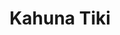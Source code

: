 ---
layout: place
title: "Kahuna Tiki"
permalink: /california/north-hollywood/kahuna-tiki.html
stateAbbr: CA
stateName: California
cityName: North Hollywood
seo:
  name: "Kahuna Tiki"
  type: Restaurant
  links: null
description: "Looking for sushi in North Hollywood, California? Check out Kahuna Tiki for a delightful Japanese dining experience. Enjoy a variety of sushi and other dishe..."
place_id: ChIJTwdXbvOVwoARomqCBB1qJHA
photos:
  - name: >-
      places/ChIJTwdXbvOVwoARomqCBB1qJHA/photos/AeeoHcIlVAuGR2RcfPqudbqnlRUhaCPGJFLdJgFbK8woevJUUF_rBQ245WI-iXjlpqOtX7ZBDjyXG84xDl_3T9JYdXCyxIDXqqAd5waYc0iKyszLDltDkbb_TGheb1TS1MJbZLfHze3l3_lAjFxjNQIykapXNFDAc1toNln_3S0RhUFc-JatX2pjYxnqLID8MJqPbzo7pHasitYxJsmg8AvqGOfyhi1XVJE0hLUkOuMUWuGC4z_IKTT56FAkqv5AF9XlOPxpgNrbcT4CyEXQdFDj-IuqUuIVEH9rhN9jYdOd8oDFMOE9UB5FHuniWZu82EM9ux89d9ZA8VbFDC1O3mwfAlNne-S8h9YB0BGItqMVbrN5nANkOPmVihSfUVFWYvzkj9Uf66k6yNnCxyhO5NsK1x3p7mAHh6Bqwvx12bj8_6N232U
    widthPx: 3072
    heightPx: 4080
    authorAttributions:
      - displayName: Devin Diaz
        uri: https://maps.google.com/maps/contrib/102085516856800323076
        photoUri: >-
          https://lh3.googleusercontent.com/a-/ALV-UjWomE-87qHuIGzgPyFdieJt84keJll7PUfGguaJrzVQsrPZnaU_Fw=s100-p-k-no-mo
    flagContentUri: >-
      https://www.google.com/local/imagery/report/?cb_client=maps_api_places.places_api&image_key=!1e10!2sCIHM0ogKEICAgIDO2qHMxgE&hl=en-US
    googleMapsUri: >-
      https://www.google.com/maps/place//data=!3m4!1e2!3m2!1sCIHM0ogKEICAgIDO2qHMxgE!2e10!4m2!3m1!1s0x80c295f36e57074f:0x70246a1d04826aa2
  - name: >-
      places/ChIJTwdXbvOVwoARomqCBB1qJHA/photos/AeeoHcKmVOd11NtUDITDrYXv7iwJqhhW7YtjnO8uOD9CKrsiwTyS73pgghDXWv56zsisUndbOYcqo9P9ZprJruPh7aqgPrQNNvUBWf85uMvMzxTpsBK09GccxsVpxMtS_qJXHJ7PatuB7baT7KaYiEOlUqtRwTfCpU3KPZbk6yJqb2-GjpIdJUMjTL7RMxtrPiWZPxC3GYiwv7gIclVD6YA-y7tdERyfNqUzUJ9euikD1JMQ2rY_J0qb851QbWFdYaQyhRm_N0ZLtQ0vWyo7wQxep74Eji8-jBRufLeKrChKtOvf9orbD-gmaLZEiQvnZFJNG-OJ4kD6wcrQWH6BSAEC-FHPhBGonq6Yz3lFCtZDnIB9V6c7WGrLgdOzK-l_8wWwwAxRNRs9ubPxAm_LS8nMBw84mdJJG8y5RVTByh9rf4Km6w
    widthPx: 4800
    heightPx: 3600
    authorAttributions:
      - displayName: Cristine
        uri: https://maps.google.com/maps/contrib/111858323588240805140
        photoUri: >-
          https://lh3.googleusercontent.com/a-/ALV-UjXE-w34CQI1QnCpj5WVYuQnjmVk5DGOIP5UUkDL3_jWtuZP5bMp=s100-p-k-no-mo
    flagContentUri: >-
      https://www.google.com/local/imagery/report/?cb_client=maps_api_places.places_api&image_key=!1e10!2sCIHM0ogKEICAgICRjpu-fw&hl=en-US
    googleMapsUri: >-
      https://www.google.com/maps/place//data=!3m4!1e2!3m2!1sCIHM0ogKEICAgICRjpu-fw!2e10!4m2!3m1!1s0x80c295f36e57074f:0x70246a1d04826aa2
  - name: >-
      places/ChIJTwdXbvOVwoARomqCBB1qJHA/photos/AeeoHcKtLlX83lke3mObR_59tPRVYebESpS0ZhArO3xw5asO-xcT99-PzUzVpZDIUqTseskx1Ql60lpZROe07IWW1eJcbYLYtFVlIW_uaONOgoTv8q-9bpp_y6ET1sOaQhmPh2tKTZH0E4pgqa0jusZaHSIEZfDTfNWSLrwNm25oliDAc4m6CMJaYZKVeVV9f_H0HXeobNG2ZVa35I1yXtBQAZEJpMfLDbf_4ztkAzE9bzLG9WuFzRZNJBOBLwwG1YtnF0l1uMx2NZb09qx35tP7jf836cT2ZyvIyTjBz9qrTgfdc3cUiKagSYAxuCRIzUkuk67eiTmWl3lcj5x8wxhfOXO4aI22KIzxMt5BLuPypJePp2Eq3Fc_-PcHt3Ai5ko2unNfGwFiT7A9TjrsGKUmQekU2o1GsWo-Cni-MORCZRg
    widthPx: 2268
    heightPx: 4032
    authorAttributions:
      - displayName: S F
        uri: https://maps.google.com/maps/contrib/106394476342562298129
        photoUri: >-
          https://lh3.googleusercontent.com/a-/ALV-UjVjklBDWV9cTng1BV7wQeR-KOMqOSFInxpXms-qQL7yTil5vQs=s100-p-k-no-mo
    flagContentUri: >-
      https://www.google.com/local/imagery/report/?cb_client=maps_api_places.places_api&image_key=!1e10!2sCIHM0ogKEICAgICLjLz5Ig&hl=en-US
    googleMapsUri: >-
      https://www.google.com/maps/place//data=!3m4!1e2!3m2!1sCIHM0ogKEICAgICLjLz5Ig!2e10!4m2!3m1!1s0x80c295f36e57074f:0x70246a1d04826aa2
  - name: >-
      places/ChIJTwdXbvOVwoARomqCBB1qJHA/photos/AeeoHcL53CKuJvsDgsw9YSU1RUenRlyzre5Rox4h0OnNBK_vMR7Awx7IH0MAMTUfg0fp7whuv462A8XClaxrQxvlV9qGDHwFXvb5QXsn11R5x23V0bOtkwBE7cJ1EfHtvB3EX0QK7wO8wP8sS6zdA3GwT_EORpCarTUXrPT_oONSx0qjrpsgKDXDkFZ8kYzAZLdFdS2iSnyoZLYuTy6TcHhTUg_7mra3Ut-acQYJIWrfuEMO9RHbDnBCmLWbcmFeaUHvfuxNAEPl5OyHjyI9XnXYytJ1-PZVnVFuMk2JAsSg-G4M5LiIONN5W9O2dwhOotQ36loI5z3WGcQ4uiuPvktdR6k-_AX3hFjXKWmaCCkNqtZEhIKl5-9ATmResg_edr9Z_FDWelT8sTm_12c7kyGgmXrgL-NArpekHGsCk3qvESQodvLG
    widthPx: 3024
    heightPx: 4032
    authorAttributions:
      - displayName: Joe
        uri: https://maps.google.com/maps/contrib/104798570701744733214
        photoUri: >-
          https://lh3.googleusercontent.com/a/ACg8ocL5uYwOISa8O4TLCL0nvHKWSPj7S07KLp_XLzlSSavo3hof8Q=s100-p-k-no-mo
    flagContentUri: >-
      https://www.google.com/local/imagery/report/?cb_client=maps_api_places.places_api&image_key=!1e10!2sCIHM0ogKEICAgIDbo_jukQE&hl=en-US
    googleMapsUri: >-
      https://www.google.com/maps/place//data=!3m4!1e2!3m2!1sCIHM0ogKEICAgIDbo_jukQE!2e10!4m2!3m1!1s0x80c295f36e57074f:0x70246a1d04826aa2
  - name: >-
      places/ChIJTwdXbvOVwoARomqCBB1qJHA/photos/AeeoHcKE6jLEM_2UMmaUzAKFUWWOb7pwngQD56chmsWuOazf2p6IOavUVzzc_zb6e_xHNB3hzDw4ld35gisW-uNBI9EypCqfq7puUlLRlme0PMFtyn_chwG2ajnYxesOgBylWeTuMv1Y3oS-xA5_mgvOjKLejEVN0AbseGnMpudFgkETyPmFdf3Gtw6Ofe5SOLHQCv77HsPIxR6FKN1NU6_z5f5USFjG07dHnOAGnggj1bTgkj0gmFXI63N2y500BwvfXA1xGJzBl8xDDZWSOTOsx46ul-LuIhgfHtjr8XsSX9jXlvdiGJptYj1BTTFWOwBmPGOiNG6qHfx8RRJdkYPcdYSw0RWr9MmXNgRT94KMj1RaHPR7vorGD0mMW3fvZGlGcj1v7j5Luamg-Lb0orHv9NSv_nMqa7HHj47FLXscYE16NA
    widthPx: 2464
    heightPx: 1848
    authorAttributions:
      - displayName: sk qs
        uri: https://maps.google.com/maps/contrib/100186113579421199804
        photoUri: >-
          https://lh3.googleusercontent.com/a-/ALV-UjUoPxqgC0SYkoxebCCKzzJEUjL6viJMP47Pg9y_T-_ld1n-JxNf=s100-p-k-no-mo
    flagContentUri: >-
      https://www.google.com/local/imagery/report/?cb_client=maps_api_places.places_api&image_key=!1e10!2sCIHM0ogKEICAgMDQo8iGBQ&hl=en-US
    googleMapsUri: >-
      https://www.google.com/maps/place//data=!3m4!1e2!3m2!1sCIHM0ogKEICAgMDQo8iGBQ!2e10!4m2!3m1!1s0x80c295f36e57074f:0x70246a1d04826aa2
  - name: >-
      places/ChIJTwdXbvOVwoARomqCBB1qJHA/photos/AeeoHcLxsx_NvapFSS6EzWm6PhMuQtYtqlELI3_IqyD8W3YfZbO3VmbgVPnoh4iH3p7p3lEjldsZqZaCk36iBSugN3aaJIfSbxCupuGPI_HKVo2QU513JIhb15apsqGX7ayAnTQUGpr28fqEv4oSUSFiEa2kDTi843ch8g4PuuNjNjCYkq9_Bg6VP_TzWWB3UbIAhsOIckMkGoEODE9jzmbn7FG9XxR14BCxiOc-fpXEkE_7v3xA45M-eTHUJqqK29T5u391yuQlCQxhSbE0qzbYqKKsiWKmYNElwbmKXiQ5xPTZTrG3Me0Xzzc7BkNcfyWg9EJkRIXnHirapXTFsftaF84V1fRFnLkoIFtpSWlKnmv-YzfsakJQu9k3H32n8qikpRr_VkXRIxmNKEqRW9jR3ZRD5X1a4W6WEAbNI27DGxauVBg
    widthPx: 2700
    heightPx: 4800
    authorAttributions:
      - displayName: Cameron Hunter
        uri: https://maps.google.com/maps/contrib/116449377670113611058
        photoUri: >-
          https://lh3.googleusercontent.com/a-/ALV-UjXTN9PRxh0mnyIOmMkfTSJ-s4jXPepOHJ2WDjVN0XXVPZAwvnCbdQ=s100-p-k-no-mo
    flagContentUri: >-
      https://www.google.com/local/imagery/report/?cb_client=maps_api_places.places_api&image_key=!1e10!2sCIHM0ogKEICAgICDy6eQgQE&hl=en-US
    googleMapsUri: >-
      https://www.google.com/maps/place//data=!3m4!1e2!3m2!1sCIHM0ogKEICAgICDy6eQgQE!2e10!4m2!3m1!1s0x80c295f36e57074f:0x70246a1d04826aa2
  - name: >-
      places/ChIJTwdXbvOVwoARomqCBB1qJHA/photos/AeeoHcIcA-eWL_TA2Gv_UY7LpQ3z3SQAVGt22_U-ohb10gblpmnFZ4ie8KLedjxGTK-eb-JCsUB6ymOyJLzEf4ynUZyVdHtZd8metMypSCSU3shQMeMmM8RJMI_L6ABmoH5u3KLKJ_zZYlfg4t-Di4_4vDma3cqwokF6aa7SnDQGnLK88Kx9Hg0Q681gBxwL1RfDMNRjhwfZGLyDaHJCXMLDzAdYL3-qBMhmdx2JaDi6jU_QWK8_LpOUpTiaI_vC-eN_IvtBwUjjrhu2eMA_tqQD2W4Rr9oyjoS2b0pjowv95vmV84j33yQSXErwILiSW_y_tTcIiUlF6VS-i7dGFmDEz2ZMezHH7DOzYJ4cfsiFFFvTdHpPEUm7JVPwnrkBspSOl174WYKkyQ3C824KstMZ6aPh82IUdyTBPDAEnNaP14B5QA
    widthPx: 4080
    heightPx: 3072
    authorAttributions:
      - displayName: Devin Diaz
        uri: https://maps.google.com/maps/contrib/102085516856800323076
        photoUri: >-
          https://lh3.googleusercontent.com/a-/ALV-UjWomE-87qHuIGzgPyFdieJt84keJll7PUfGguaJrzVQsrPZnaU_Fw=s100-p-k-no-mo
    flagContentUri: >-
      https://www.google.com/local/imagery/report/?cb_client=maps_api_places.places_api&image_key=!1e10!2sCIHM0ogKEICAgIDO2qHMTg&hl=en-US
    googleMapsUri: >-
      https://www.google.com/maps/place//data=!3m4!1e2!3m2!1sCIHM0ogKEICAgIDO2qHMTg!2e10!4m2!3m1!1s0x80c295f36e57074f:0x70246a1d04826aa2
  - name: >-
      places/ChIJTwdXbvOVwoARomqCBB1qJHA/photos/AeeoHcKOJroOlO_65vGqs1CMLaNJ_tMs1UiPZrEYpK_DL5q8z204UU3cHws5EOlk0UTuGPntFYepHz1rVDxUz0jyMNP8rofcVsh28JpMpVT7iOXfg-SHDKs6bwPDRy1biSFtra8o3-oPdwx3uwTEYNV9g-YDj-gX8IN3KfKj9UTkfl1j-K-vQUem8-eFl5sqz4BIgQfxIWq9hGpdCTCrHgOgFF1wq6YQS_lvndJ0AO3Cb05eUTXjikQ128-e8cbNB2mDSa9cXVC6YJruFXxTh79kw3gsQl2LB4BwBWOPxgyWcfDNgz_ld8uzxfXk92qo3fpXcO_57ePfvShiPH7XP3OJVxtfn5lgXEHrF7CaaNTDke0o7poqR64WKQ_AMpVzidS1eQrjnQscZSdtWlQ2gp6Zprli4i6q70VxZR5wJy9rCaeT1luf
    widthPx: 4080
    heightPx: 3072
    authorAttributions:
      - displayName: Devin Diaz
        uri: https://maps.google.com/maps/contrib/102085516856800323076
        photoUri: >-
          https://lh3.googleusercontent.com/a-/ALV-UjWomE-87qHuIGzgPyFdieJt84keJll7PUfGguaJrzVQsrPZnaU_Fw=s100-p-k-no-mo
    flagContentUri: >-
      https://www.google.com/local/imagery/report/?cb_client=maps_api_places.places_api&image_key=!1e10!2sCIHM0ogKEICAgIDO2qHMgQE&hl=en-US
    googleMapsUri: >-
      https://www.google.com/maps/place//data=!3m4!1e2!3m2!1sCIHM0ogKEICAgIDO2qHMgQE!2e10!4m2!3m1!1s0x80c295f36e57074f:0x70246a1d04826aa2
  - name: >-
      places/ChIJTwdXbvOVwoARomqCBB1qJHA/photos/AeeoHcLTJt1GgBywXXOqOkqir6sZ7AUsDIhr9H5v9EkVGEL8suyT2mH7wSphu7yt8gKJRumlcMvLPqZpbw1Uj0tGVMgfIn7gcOV3aLDfjqCqRusRTafwHFqtpvIBZ5Ib5XnCquRQKwOX1BWLyPT7QF7dKvuDKrhRwCTkRmz9yeBscGIlrt5kG7Km3kx4q4vUcBuAm3gozPviKh5brJ8XIZNKbdHLilICeEuUGgiO2lCfD1131g_N4BmKXHSleMsUk2bZh08uxwopr5hfKu5x8ixMKrepo65aNKzxdOq7oMA26I4w5Vl3yZ4u0LkMpexUWv0ZOZn3CFeOkep5pg9aUyUvP0cLWpXr2kZPDGDfJop3xrSaVJe7eH8hs_3mKOegkcTzJxSquPs2DZZ_6qcrXc1YUCttOa0L3WWa8PaM0__QqkUnydHo
    widthPx: 3000
    heightPx: 4000
    authorAttributions:
      - displayName: Timothy Price
        uri: https://maps.google.com/maps/contrib/100947626760759719535
        photoUri: >-
          https://lh3.googleusercontent.com/a-/ALV-UjWfJnNvCQx9VgWdWqh2ckoaZP4vKptW8ECySH2-UVna-EbQyhxV=s100-p-k-no-mo
    flagContentUri: >-
      https://www.google.com/local/imagery/report/?cb_client=maps_api_places.places_api&image_key=!1e10!2sCIHM0ogKEICAgICB-IKdsQE&hl=en-US
    googleMapsUri: >-
      https://www.google.com/maps/place//data=!3m4!1e2!3m2!1sCIHM0ogKEICAgICB-IKdsQE!2e10!4m2!3m1!1s0x80c295f36e57074f:0x70246a1d04826aa2
  - name: >-
      places/ChIJTwdXbvOVwoARomqCBB1qJHA/photos/AeeoHcJs99EyRqfkrUxRQefsl6NBSRP5OTuvKJZej4mMQUGVnnAs32UiMOxFW_6wZeCb9BkxHvT9oCOyHmDzr66H-Ys9MZEEu1IjRRukPrj6ObdE6-kaRLrrdp5ILSkBaHGhO6MDw8DuR9SLfq62TsUjdIhIjpxhyYgKwivipCmDBAJdMiPhmwxXhImf9U176KGgU1KR7mtOCM6QKVY1Z9EieTdAHnkUdWPW-guO0CIyUX1V2yAo3pz2GxkIt0rfq3cDP7EIXai6ygFIg0RwN0JT285su9lsfcaE8Uh0SCFEQpQxRQYBbxY3cF3f4Xy9O1BRJ9fszayFPah92eKn-IO8-TpoR0XS17OpLQvnP03148vxqlMYBsj5ncxNkYCBgJ41vNAa2WGYUtYZ0RgEfIjGF1FPJfSrSHaBVJbjahM3ZXo
    widthPx: 3599
    heightPx: 4800
    authorAttributions:
      - displayName: Sabrina Greenwood-Briggs
        uri: https://maps.google.com/maps/contrib/100549587681489959170
        photoUri: >-
          https://lh3.googleusercontent.com/a-/ALV-UjVhEl2cxjoWuXJE2ek97heNN13e9i6ETY-04J2Ex_VNR0hhCIqT=s100-p-k-no-mo
    flagContentUri: >-
      https://www.google.com/local/imagery/report/?cb_client=maps_api_places.places_api&image_key=!1e10!2sCIHM0ogKEICAgID29_r9EA&hl=en-US
    googleMapsUri: >-
      https://www.google.com/maps/place//data=!3m4!1e2!3m2!1sCIHM0ogKEICAgID29_r9EA!2e10!4m2!3m1!1s0x80c295f36e57074f:0x70246a1d04826aa2
address: 11026 Magnolia Blvd, North Hollywood, CA 91601, USA
street: 11026 Magnolia Blvd
city: North Hollywood
state: CA
zip: '91601'
country: USA
neighborhood: North Hollywood
latitude: '34.164689'
longitude: '-118.371612'
accessibility_options:
  wheelchairAccessibleEntrance: true
  wheelchairAccessibleRestroom: true
  wheelchairAccessibleSeating: true
business_status: OPERATIONAL
name: Kahuna Tiki
google_maps_links:
  directionsUri: >-
    https://www.google.com/maps/dir//''/data=!4m7!4m6!1m1!4e2!1m2!1m1!1s0x80c295f36e57074f:0x70246a1d04826aa2!3e0
  placeUri: https://maps.google.com/?cid=8080700304271764130
  writeAReviewUri: >-
    https://www.google.com/maps/place//data=!4m3!3m2!1s0x80c295f36e57074f:0x70246a1d04826aa2!12e1
  reviewsUri: >-
    https://www.google.com/maps/place//data=!4m4!3m3!1s0x80c295f36e57074f:0x70246a1d04826aa2!9m1!1b1
  photosUri: >-
    https://www.google.com/maps/place//data=!4m3!3m2!1s0x80c295f36e57074f:0x70246a1d04826aa2!10e5
primary_type: Sushi Restaurant
opening_hours:
  regular: null
  current: null
secondary_opening_hours:
  regular:
    weekdayDescriptions: null
    type: null
  current:
    weekdayDescriptions: null
    type: null
phone: null
price_level: null
price_range: null
rating: null
rating_count: 0
website: null
reviews: null
parking_options: null
payment_options: null
allow_dogs: null
curbside_pickup: null
delivery: null
dine_in: null
good_for_children: null
good_for_groups: null
good_for_sports: null
live_music: null
menu_for_children: null
outdoor_seating: null
reservable: null
restroom: null
serves_beer: null
serves_breakfast: null
serves_brunch: null
serves_cocktails: null
serves_coffee: null
serves_dinner: null
serves_dessert: null
serves_lunch: null
serves_vegetarian_food: null
serves_wine: null
takeout: null
summary: null

---
